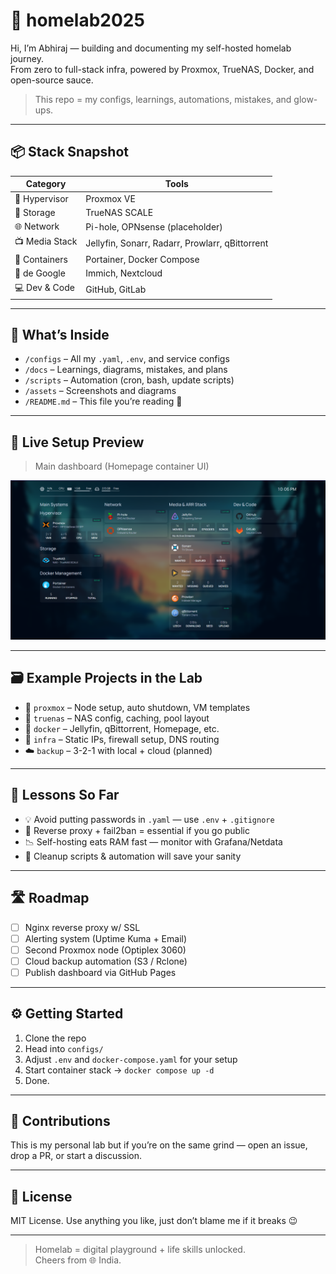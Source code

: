# 🏡 homelab2025

Hi, I’m Abhiraj — building and documenting my self-hosted homelab journey.  
From zero to full-stack infra, powered by Proxmox, TrueNAS, Docker, and open-source sauce.

> This repo = my configs, learnings, automations, mistakes, and glow-ups.

---

## 📦 Stack Snapshot

| Category     | Tools |
|-------------|-------|
| 🧠 Hypervisor  | Proxmox VE |
| 💾 Storage     | TrueNAS SCALE |
| 🌐 Network     | Pi-hole, OPNsense (placeholder) |
| 📺 Media Stack | Jellyfin, Sonarr, Radarr, Prowlarr, qBittorrent |
| 🐳 Containers  | Portainer, Docker Compose |
| 🤑 de Google  | Immich, Nextcloud |
| 💻 Dev & Code  | GitHub, GitLab |

---

## 🔧 What’s Inside

- `/configs` – All my `.yaml`, `.env`, and service configs
- `/docs` – Learnings, diagrams, mistakes, and plans
- `/scripts` – Automation (cron, bash, update scripts)
- `/assets` – Screenshots and diagrams
- `/README.md` – This file you’re reading 👀

---

## 📸 Live Setup Preview

> Main dashboard (Homepage container UI)

![Dashboard Preview](assets/screenshots/dashboard.png)

---

## 🗃️ Example Projects in the Lab

- 🧰 `proxmox` – Node setup, auto shutdown, VM templates
- 💽 `truenas` – NAS config, caching, pool layout
- 🚀 `docker` – Jellyfin, qBittorrent, Homepage, etc.
- 🧱 `infra` – Static IPs, firewall setup, DNS routing
- ☁️ `backup` – 3-2-1 with local + cloud (planned)

---

## 🧠 Lessons So Far

- 💡 Avoid putting passwords in `.yaml` — use `.env` + `.gitignore`
- 🔐 Reverse proxy + fail2ban = essential if you go public
- 📉 Self-hosting eats RAM fast — monitor with Grafana/Netdata
- 🧼 Cleanup scripts & automation will save your sanity

---

## 🛣️ Roadmap

- [ ] Nginx reverse proxy w/ SSL
- [ ] Alerting system (Uptime Kuma + Email)
- [ ] Second Proxmox node (Optiplex 3060)
- [ ] Cloud backup automation (S3 / Rclone)
- [ ] Publish dashboard via GitHub Pages

---

## ⚙️ Getting Started

1. Clone the repo
2. Head into `configs/`
3. Adjust `.env` and `docker-compose.yaml` for your setup
4. Start container stack → `docker compose up -d`
5. Done.

---

## 🤝 Contributions

This is my personal lab but if you’re on the same grind — open an issue, drop a PR, or start a discussion.

---

## 📜 License

MIT License. Use anything you like, just don’t blame me if it breaks 😉

---

> Homelab = digital playground + life skills unlocked.  
> Cheers from 🌐 India.
